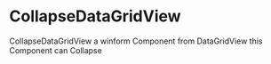 # CollapseDataGridView
CollapseDataGridView
a winform Component from DataGridView
this Component can Collapse
